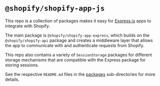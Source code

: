 # `@shopify/shopify-app-js`

This repo is a collection of packages makes it easy for [Express.js](https://expressjs.com/) apps to integrate with Shopify.

The main package is `@shopify/shopify-app-express`, which builds on the `@shopify/shopify-api` package and creates a middleware layer that allows the app to communicate with and authenticate requests from Shopify.

This repo also contains a variety of `SessionStorage` packages for different storage mechanisms that are compatible with the Express package for storing sessions.

See the respective `README.md` files in the [packages](packages) sub-directories for more details.
